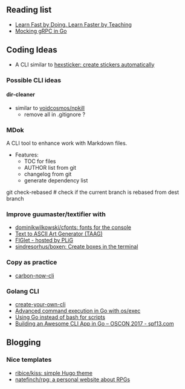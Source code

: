 
## Reading list

* [Learn Fast by Doing. Learn Faster by Teaching](https://medium.com/@_erikaybar/learn-fast-by-doing-learn-faster-by-teaching-5b669c71dc03)
* [Mocking gRPC in Go](https://rogchap.com/2019/06/25/mocking-grpc-in-go/)


## Coding Ideas

* A CLI similar to  [hexsticker: create stickers automatically](https://github.com/fridex/hexsticker)





### Possible CLI ideas

#### dir-cleaner
  - similar to  [voidcosmos/npkill](https://github.com/voidcosmos/npkill)
    - remove all in .gitignore ?


### MDok

A CLI tool to enhance work with Markdown files. 

- Features:
	- TOC for files 
	- AUTHOR list from git
	- changelog from git 
	- generate dependency list 



git check-rebased  <branch>  # check if the current branch is rebased from dest branch 



### Improve guumaster/textifier with 
* [dominikwilkowski/cfonts: fonts for the console](https://github.com/dominikwilkowski/cfonts)
* [Text to ASCII Art Generator (TAAG)](http://patorjk.com/software/taag/#p=testall&t=Dracarys)
* [FIGlet - hosted by PLiG](http://www.figlet.org/fontdb.cgi)
* [sindresorhus/boxen: Create boxes in the terminal](https://github.com/sindresorhus/boxen)


### Copy as practice
* [carbon-now-cli](https://github.com/mixn/carbon-now-cli)


### Golang CLI

* [create-your-own-cli](https://itnext.io/how-to-create-your-own-cli-with-golang-3c50727ac608)
* [Advanced command execution in Go with os/exec](https://blog.kowalczyk.info/article/wOYk/advanced-command-execution-in-go-with-osexec.html)
* [Using Go instead of bash for scripts](https://presstige.io/p/Using-Go-instead-of-bash-for-scripts-6b51885c1f6940aeb40476000d0eb0fc)
* [Building an Awesome CLI App in Go – OSCON 2017 - spf13.com](https://spf13.com/presentation/building-an-awesome-cli-app-in-go-oscon/)


## Blogging 

### Nice templates
* [ribice/kiss: simple Hugo theme](https://github.com/ribice/kiss)
* [natefinch/rpg: a personal website about RPGs](https://github.com/natefinch/rpg)




<!--stackedit_data:
eyJoaXN0b3J5IjpbMTM3NTc4ODU4NywxNDQ4NDU0MzA1LDEyNT
U0NTg4NDYsLTI5NDY2MzYxMSwxNjc0NDc0MDgzLDEyNjIxMDg3
NTAsLTE2MjkxNTI2NzIsLTEwNDIxMDY4NTYsLTE0Nzc5ODU5Mz
UsLTU3ODU5MzEzNywtMTU0MjY0ODc0NCwxNzAyOTEyNDcxXX0=

-->
